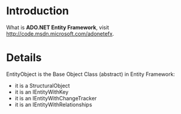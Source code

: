 # Introduction #

What is **ADO.NET Entity Framework**, visit http://code.msdn.microsoft.com/adonetefx.


# Details #

EntityObject is the Base Object Class (abstract) in Entity Framework:
  * it is a StructuralObject
  * it is an IEntityWithKey
  * it is an IEntityWithChangeTracker
  * it is an IEntityWithRelationships